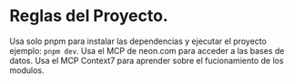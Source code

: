 # Reglas del Proyecto.

Usa solo pnpm para instalar las dependencias y ejecutar el proyecto ejemplo:
`pnpm dev`.
Usa el MCP de neon.com para acceder a las bases de datos.
Usa el MCP Context7 para aprender sobre el fucionamiento de los modulos.
